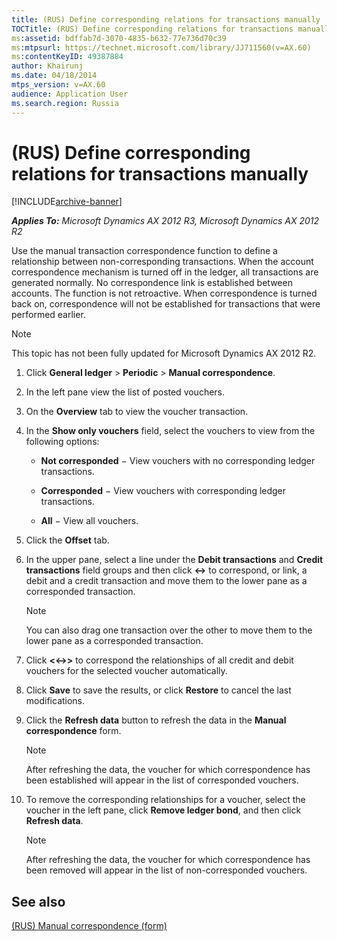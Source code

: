 ```yaml
---
title: (RUS) Define corresponding relations for transactions manually
TOCTitle: (RUS) Define corresponding relations for transactions manually
ms:assetid: bdffab7d-3070-4835-b632-77e736d70c39
ms:mtpsurl: https://technet.microsoft.com/library/JJ711560(v=AX.60)
ms:contentKeyID: 49387884
author: Khairunj
ms.date: 04/18/2014
mtps_version: v=AX.60
audience: Application User
ms.search.region: Russia
---
```


# (RUS) Define corresponding relations for transactions manually 


[!INCLUDE[archive-banner](includes/archive-banner.md)]


_**Applies To:** Microsoft Dynamics AX 2012 R3, Microsoft Dynamics AX 2012 R2_

Use the manual transaction correspondence function to define a relationship between non-corresponding transactions. When the account correspondence mechanism is turned off in the ledger, all transactions are generated normally. No correspondence link is established between accounts. The function is not retroactive. When correspondence is turned back on, correspondence will not be established for transactions that were performed earlier.


> [!NOTE]
> <P>This topic has not been fully updated for Microsoft Dynamics AX 2012 R2.</P>



1.  Click **General ledger** \> **Periodic** \> **Manual correspondence**.

2.  In the left pane view the list of posted vouchers.

3.  On the **Overview** tab to view the voucher transaction.

4.  In the **Show only vouchers** field, select the vouchers to view from the following options:
    
      - **Not corresponded** − View vouchers with no corresponding ledger transactions.
    
      - **Corresponded** − View vouchers with corresponding ledger transactions.
    
      - **All** − View all vouchers.

5.  Click the **Offset** tab.

6.  In the upper pane, select a line under the **Debit transactions** and **Credit transactions** field groups and then click **\<-\>** to correspond, or link, a debit and a credit transaction and move them to the lower pane as a corresponded transaction.
    

    > [!NOTE]
    > <P>You can also drag one transaction over the other to move them to the lower pane as a corresponded transaction.</P>



7.  Click **\<\<-\>\>** to correspond the relationships of all credit and debit vouchers for the selected voucher automatically.

8.  Click **Save** to save the results, or click **Restore** to cancel the last modifications.

9.  Click the **Refresh data** button to refresh the data in the **Manual correspondence** form.
    

    > [!NOTE]
    > <P>After refreshing the data, the voucher for which correspondence has been established will appear in the list of corresponded vouchers.</P>



10. To remove the corresponding relationships for a voucher, select the voucher in the left pane, click **Remove ledger bond**, and then click **Refresh data**.
    

    > [!NOTE]
    > <P>After refreshing the data, the voucher for which correspondence has been removed will appear in the list of non-corresponded vouchers.</P>



## See also

[(RUS) Manual correspondence (form)](https://technet.microsoft.com/library/jj733174\(v=ax.60\))

  


